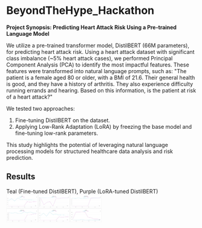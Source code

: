 # BeyondTheHype_Hackathon

**Project Synopsis: Predicting Heart Attack Risk Using a Pre-trained Language Model**

We utilize a pre-trained transformer model, DistilBERT (66M parameters), for predicting heart attack risk. Using a heart attack dataset with significant class imbalance (~5% heart attack cases), we performed Principal Component Analysis (PCA) to identify the most impactful features. These features were transformed into natural language prompts, such as:
"The patient is a female aged 80 or older, with a BMI of 21.6. Their general health is good, and they have a history of arthritis. They also experience difficulty running errands and hearing. Based on this information, is the patient at risk of a heart attack?"

We tested two approaches:

1. Fine-tuning DistilBERT on the dataset.
2. Applying Low-Rank Adaptation (LoRA) by freezing the base model and fine-tuning low-rank parameters.
   
This study highlights the potential of leveraging natural language processing models for structured healthcare data analysis and risk prediction.

## Results
Teal (Fine-tuned DistilBERT), Purple (LoRA-tuned DistilBERT)
<img src="metrics.png" width="50%" margin-left="auto" margin-right="auto">
